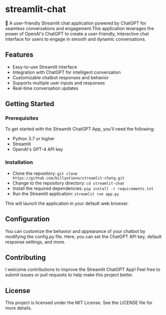 # streamlit-chat
:speech_balloon: A user-friendly Streamlit chat application powered by ChatGPT for seamless conversations and engagement.This application leverages the power of OpenAI's ChatGPT to create a user-friendly, interactive chat interface for users to engage in smooth and dynamic conversations.

## Features
- Easy-to-use Streamlit interface
- Integration with ChatGPT for intelligent conversation
- Customizable chatbot responses and behavior
- Supports multiple user inputs and responses
- Real-time conversation updates

## Getting Started
### Prerequisites
To get started with the Streamlit ChatGPT App, you'll need the following:
- Python 3.7 or higher
- Streamlit
- OpenAI's GPT-4 API key

### Installation
- Clone the repository:
```git clone https://github.com/billyotieno/streamlit-chatg.git```
- Change to the repository directory:
```cd streamlit-chat```
- Install the required dependencies:
```pip install -r requirements.txt```
- Run the Streamlit application:
```streamlit run app.py```

This will launch the application in your default web browser.

## Configuration
You can customize the behavior and appearance of your chatbot by modifying the config.py file. Here, you can set the ChatGPT API key, default response settings, and more.

## Contributing
I welcome contributions to improve the Streamlit ChatGPT App! Feel free to submit issues or pull requests to help make this project better.

## License
This project is licensed under the MIT License. See the LICENSE file for more details.
